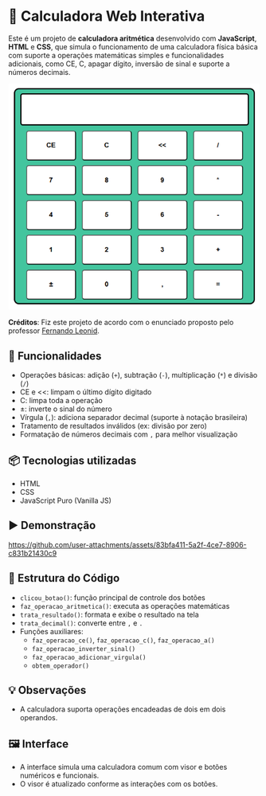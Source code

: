 # 🧮 Calculadora Web Interativa

Este é um projeto de **calculadora aritmética** desenvolvido com **JavaScript**, **HTML** e **CSS**, que simula o funcionamento de uma calculadora física básica com suporte a operações matemáticas simples e funcionalidades adicionais, como CE, C, apagar dígito, inversão de sinal e suporte a números decimais.

![Calculadora em funcionamento](assets/calculadora.png)

**Créditos**: Fiz este projeto de acordo com o enunciado proposto pelo professor [Fernando Leonid](https://youtu.be/oRZQ5EZOrQk?si=ya4FT2Hkrosyt8l8).

## 🔧 Funcionalidades

- Operações básicas: adição (`+`), subtração (`-`), multiplicação (`*`) e divisão (`/`)
- CE e &lt;&lt;: limpam o último dígito digitado
- C: limpa toda a operação
- ±: inverte o sinal do número
- Vírgula (`,`): adiciona separador decimal (suporte à notação brasileira)
- Tratamento de resultados inválidos (ex: divisão por zero)
- Formatação de números decimais com `,` para melhor visualização

## 📦 Tecnologias utilizadas

- HTML
- CSS
- JavaScript Puro (Vanilla JS)

## ▶️ Demonstração

https://github.com/user-attachments/assets/83bfa411-5a2f-4ce7-8906-c831b21430c9

## 🧠 Estrutura do Código

- `clicou_botao()`: função principal de controle dos botões
- `faz_operacao_aritmetica()`: executa as operações matemáticas
- `trata_resultado()`: formata e exibe o resultado na tela
- `trata_decimal()`: converte entre `,` e `.`
- Funções auxiliares:
  - `faz_operacao_ce()`, `faz_operacao_c()`, `faz_operacao_a()`
  - `faz_operacao_inverter_sinal()`
  - `faz_operacao_adicionar_virgula()`
  - `obtem_operador()`

## 💡 Observações

- A calculadora suporta operações encadeadas de dois em dois operandos.

## 🖼️ Interface

- A interface simula uma calculadora comum com visor e botões numéricos e funcionais.  
- O visor é atualizado conforme as interações com os botões.

